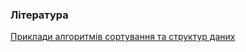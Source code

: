 ### Література

<a href="http://cs-playground-react.surge.sh/">Приклади алгоритмів сортування та структур даних</a>
